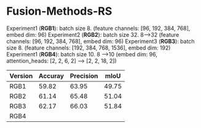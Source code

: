 # Fusion-Methods-RS

Experiment1 (**RGB1**): batch size 8. (feature channels: [96, 192, 384, 768], embed dim: 96)
Experiment2 (**RGB2**): batch size 32. 8-->32 (feature channels: [96, 192, 384, 768], embed dim: 96)
Experiment3 (**RGB3**): batch size 8. (feature channels: [192, 384, 768, 1536], embed dim: 192)
Experiment1 (**RGB4**): batch size 10. 8 -->10 (embed dim: 96, attention_heads: [2, 2, 6, 2] --> [2, 2, 18, 2])


| Version | Accuray | Precision | mIoU |
| ------- | ------- | --------- | ---- |
| RGB1 | 59.82 | 63.95 | 49.75 | 
| RGB2 | 61.14 | 65.48 | 51.04 |
| RGB3 | 62.17 | 66.03 | 51.84 |
| RGB4 |  |  |  |